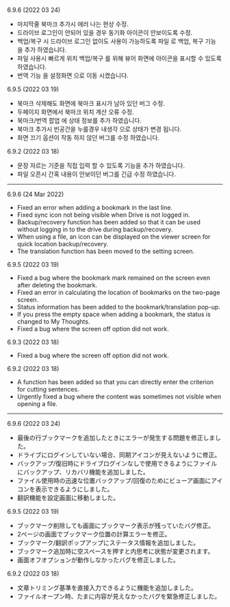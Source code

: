 6.9.6 (2022 03 24)
- 마지막줄 북마크 추가시 에러 나는 현상 수정. 
- 드라이브 로그인이 안되어 있을 경우 동기화 아이콘이 안보이도록 수정. 
- 백업/복구 시 드라이브 로그인 없이도 사용이 가능하도록 파일 로 백업, 복구 기능 을 추가 하였습니다. 
- 파일 사용시 빠르게 위치 백업/복구 를 위해 뷰어 화면에 아이콘을 표시할 수 있도록 하였습니다. 
- 번역 기능 을 설정화면 으로 이동 시켰습니다.

6.9.5 (2022 03 19)
- 북마크 삭제해도 화면에 북마크 표시가 남아 있던 버그 수정. 
- 두페이지 화면에서 북마크 위치 계산 오류 수정. 
- 북마크/번역 팝업 에 상태 정보를 추가 하였습니다. 
- 북마크 추가시 빈공간을 누를경우 내생각 으로 상태가 변경 됩니다. 
- 화면 끄기 옵션이 작동 하지 않던 버그를 수정 하였습니다. 

6.9.2 (2022 03 18)
- 문장 자르는 기준을 직접 입력 할 수 있도록 기능을 추가 하였습니다.
- 파일 오픈시 간혹 내용이 안보이던 버그를 긴급 수정 하였습니다.

---

6.9.6 (24 Mar 2022)
- Fixed an error when adding a bookmark in the last line.
- Fixed sync icon not being visible when Drive is not logged in.
- Backup/recovery function has been added so that it can be used without logging in to the drive during backup/recovery.
- When using a file, an icon can be displayed on the viewer screen for quick location backup/recovery.
- The translation function has been moved to the setting screen.


6.9.5 (2022 03 19)
- Fixed a bug where the bookmark mark remained on the screen even after deleting the bookmark.
- Fixed an error in calculating the location of bookmarks on the two-page screen.
- Status information has been added to the bookmark/translation pop-up.
- If you press the empty space when adding a bookmark, the status is changed to My Thoughts.
- Fixed a bug where the screen off option did not work.


6.9.3 (2022 03 18)
- Fixed a bug where the screen off option did not work.

6.9.2 (2022 03 18)
- A function has been added so that you can directly enter the criterion for cutting sentences.
- Urgently fixed a bug where the content was sometimes not visible when opening a file.


---
6.9.6 (2022 03 24)
- 最後の行ブックマークを追加したときにエラーが発生する問題を修正しました。
- ドライブにログインしていない場合、同期アイコンが見えないように修正。
- バックアップ/復旧時にドライブログインなしで使用できるようにファイルにバックアップ、リカバリ機能を追加しました。
- ファイル使用時の迅速な位置バックアップ/回復のためにビューア画面にアイコンを表示できるようにしました。
- 翻訳機能を設定画面に移動しました。

6.9.5 (2022 03 19)
- ブックマーク削除しても画面にブックマーク表示が残っていたバグ修正。
- 2ページの画面でブックマーク位置の計算エラーを修正。
- ブックマーク/翻訳ポップアップにステータス情報を追加しました。
- ブックマーク追加時に空スペースを押すと内思考に状態が変更されます。
- 画面オフオプションが動作しなかったバグを修正しました。

6.9.2 (2022 03 18)
- 文章トリミング基準を直接入力できるように機能を追加しました。
- ファイルオープン時、たまに内容が見えなかったバグを緊急修正しました。
